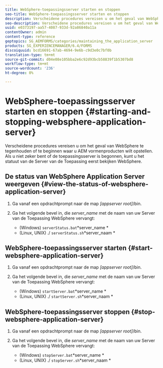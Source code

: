 ```yaml
---
title: WebSphere-toepassingsserver starten en stoppen
seo-title: WebSphere-toepassingsserver starten en stoppen
description: Verscheidene procedures vereisen u om het geval van WebSphere te tegenhouden of te beginnen waar u AEM vormenproducten wilt opstellen. In dit document wordt beschreven hoe u de WebSphere-toepassingsserver start en stopt.
seo-description: Verscheidene procedures vereisen u om het geval van WebSphere te tegenhouden of te beginnen waar u AEM vormenproducten wilt opstellen. In dit document wordt beschreven hoe u de WebSphere-toepassingsserver start en stopt.
uuid: e0373197-aa57-4087-933d-92a86840a11a
contentOwner: admin
content-type: reference
geptopics: SG_AEMFORMS/categories/maintaining_the_application_server
products: SG_EXPERIENCEMANAGER/6.4/FORMS
discoiquuid: bcd16691-67ab-4694-9e6b-c9d3e0c7bf0b
translation-type: tm+mt
source-git-commit: d04e08e105bba2e6c92d93bcb58839f1b5307bd8
workflow-type: tm+mt
source-wordcount: '236'
ht-degree: 0%

---
```



# WebSphere-toepassingsserver starten en stoppen {#starting-and-stopping-websphere-application-server}

Verscheidene procedures vereisen u om het geval van WebSphere te tegenhouden of te beginnen waar u AEM vormenproducten wilt opstellen. Als u niet zeker bent of de toepassingsserver is begonnen, kunt u het statuut van de Server van de Toepassing eerst bekijken WebSphere.

## De status van WebSphere Application Server weergeven {#view-the-status-of-websphere-application-server}

1. Ga vanaf een opdrachtprompt naar de map *[appserver root]*/bin.
1. Ga het volgende bevel in, die *server_name* met de naam van uw Server van de Toepassing WebSphere vervangt:

   * (Windows) `serverStatus.bat`*server_name *
   * (Linux, UNIX) ./ `serverStatus.sh`*server_naam *

## WebSphere-toepassingsserver starten {#start-websphere-application-server}

1. Ga vanaf een opdrachtprompt naar de map *[appserver root]*/bin.
1. Ga het volgende bevel in, die *server_name* met de naam van uw Server van de Toepassing WebSphere vervangt:

   * (Windows) `startServer.bat`*server_name *
   * (Linux, UNIX) ./ `startServer.sh`*server_naam *

## WebSphere-toepassingsserver stoppen {#stop-websphere-application-server}

1. Ga vanaf een opdrachtprompt naar de map *[appserver root]*/bin.
1. Ga het volgende bevel in, die *server_name* met de naam van uw Server van de Toepassing WebSphere vervangt:

   * (Windows) `stopServer.bat`*server_name *
   * (Linux, UNIX) ./ `stopServer.sh`*server_naam *

